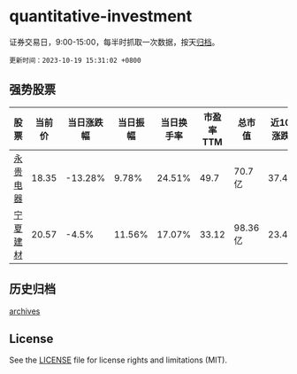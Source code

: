 # quantitative-investment

证券交易日，9:00-15:00，每半时抓取一次数据，按天[归档](archives)。

`更新时间：2023-10-19 15:31:02 +0800`

## 强势股票

|股票|当前价|当日涨跌幅|当日振幅|当日换手率|市盈率TTM|总市值|近10日涨跌幅|
|----|----|----|----|----|----|----|----|
|[永贵电器](https://xueqiu.com/S/SZ300351)|18.35|-13.28%|9.78%|24.51%|49.7|70.7亿|37.45%|
|[宁夏建材](https://xueqiu.com/S/SH600449)|20.57|-4.5%|11.56%|17.07%|33.12|98.36亿|23.47%|

## 历史归档

[archives](archives)

## License

See the [LICENSE](LICENSE) file for license rights and limitations (MIT).
